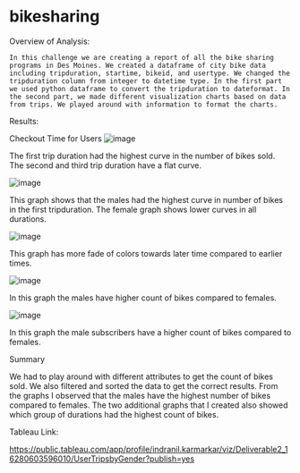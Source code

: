 # bikesharing

Overview of Analysis:

	In this challenge we are creating a report of all the bike sharing programs in Des Moines. We created a dataframe of city bike data including tripduration, startime, bikeid, and usertype. We changed the tripduration column from integer to datetime type. In the first part we used python dataframe to convert the tripduration to dateformat. In the second part, we made different visualization charts based on data from trips. We played around with information to format the charts.

Results:

Checkout Time for Users
![image](https://user-images.githubusercontent.com/8925001/128662230-f4de4bc0-9e2e-437a-aa51-c7a50259d679.png)

The first trip duration had the highest curve in the number of bikes sold. The second and third trip duration have a flat curve.

![image](https://user-images.githubusercontent.com/8925001/128662435-08758f20-5553-490f-9bdd-317fe72aed9a.png)

This graph shows that the males had the highest curve in number of bikes in the first tripduration. The female graph shows lower curves in all durations.

![image](https://user-images.githubusercontent.com/8925001/128662447-721d2371-f34e-4903-a101-37fe72cd7f63.png)

This graph has more fade of colors towards later time compared to earlier times.

![image](https://user-images.githubusercontent.com/8925001/128662460-02770a80-ac2e-4627-96fa-7981a664b835.png)

In this graph the males have higher count of bikes compared to females.

![image](https://user-images.githubusercontent.com/8925001/128662477-c86816d4-6a97-45c2-ba5a-618258c177e6.png)

In this graph the male subscribers have a higher count of bikes compared to females.

Summary

We had to play around with different attributes to get the count of bikes sold. We also filtered and sorted the data to get the correct results. From the graphs I observed that the males have the highest number of bikes compared to females. The two additional graphs that I created also showed which group of durations had the highest count of bikes.

Tableau Link:

https://public.tableau.com/app/profile/indranil.karmarkar/viz/Deliverable2_16280603596010/UserTripsbyGender?publish=yes

